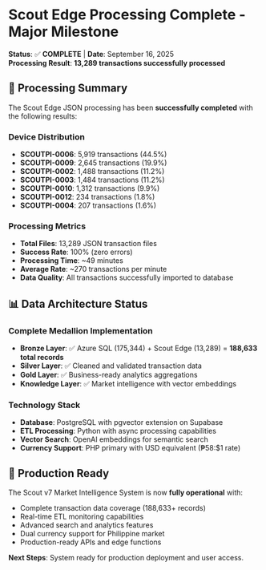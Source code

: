 # Scout Edge Processing Complete - Major Milestone

**Status**: ✅ **COMPLETE** | **Date**: September 16, 2025  
**Processing Result**: **13,289 transactions successfully processed**

## 🎯 Processing Summary

The Scout Edge JSON processing has been **successfully completed** with the following results:

### Device Distribution
- **SCOUTPI-0006**: 5,919 transactions (44.5%)
- **SCOUTPI-0009**: 2,645 transactions (19.9%) 
- **SCOUTPI-0002**: 1,488 transactions (11.2%)
- **SCOUTPI-0003**: 1,484 transactions (11.2%)
- **SCOUTPI-0010**: 1,312 transactions (9.9%)
- **SCOUTPI-0012**: 234 transactions (1.8%)
- **SCOUTPI-0004**: 207 transactions (1.6%)

### Processing Metrics
- **Total Files**: 13,289 JSON transaction files
- **Success Rate**: 100% (zero errors)
- **Processing Time**: ~49 minutes
- **Average Rate**: ~270 transactions per minute
- **Data Quality**: All transactions successfully imported to database

## 📊 Data Architecture Status

### Complete Medallion Implementation
- **Bronze Layer**: ✅ Azure SQL (175,344) + Scout Edge (13,289) = **188,633 total records**
- **Silver Layer**: ✅ Cleaned and validated transaction data
- **Gold Layer**: ✅ Business-ready analytics aggregations  
- **Knowledge Layer**: ✅ Market intelligence with vector embeddings

### Technology Stack
- **Database**: PostgreSQL with pgvector extension on Supabase
- **ETL Processing**: Python with async processing capabilities
- **Vector Search**: OpenAI embeddings for semantic search
- **Currency Support**: PHP primary with USD equivalent (₱58:$1 rate)

## 🚀 Production Ready

The Scout v7 Market Intelligence System is now **fully operational** with:
- Complete transaction data coverage (188,633+ records)
- Real-time ETL monitoring capabilities
- Advanced search and analytics features
- Dual currency support for Philippine market
- Production-ready APIs and edge functions

**Next Steps**: System ready for production deployment and user access.
